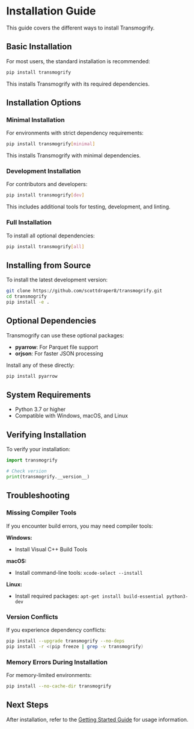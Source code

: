 # Installation Guide

This guide covers the different ways to install Transmogrify.

## Basic Installation

For most users, the standard installation is recommended:

```bash
pip install transmogrify
```

This installs Transmogrify with its required dependencies.

## Installation Options

### Minimal Installation

For environments with strict dependency requirements:

```bash
pip install transmogrify[minimal]
```

This installs Transmogrify with minimal dependencies.

### Development Installation

For contributors and developers:

```bash
pip install transmogrify[dev]
```

This includes additional tools for testing, development, and linting.

### Full Installation

To install all optional dependencies:

```bash
pip install transmogrify[all]
```

## Installing from Source

To install the latest development version:

```bash
git clone https://github.com/scottdraper8/transmogrify.git
cd transmogrify
pip install -e .
```

## Optional Dependencies

Transmogrify can use these optional packages:

- **pyarrow**: For Parquet file support
- **orjson**: For faster JSON processing

Install any of these directly:

```bash
pip install pyarrow
```

## System Requirements

- Python 3.7 or higher
- Compatible with Windows, macOS, and Linux

## Verifying Installation

To verify your installation:

```python
import transmogrify

# Check version
print(transmogrify.__version__)
```

## Troubleshooting

### Missing Compiler Tools

If you encounter build errors, you may need compiler tools:

**Windows:**
- Install Visual C++ Build Tools

**macOS:**
- Install command-line tools: `xcode-select --install`

**Linux:**
- Install required packages: `apt-get install build-essential python3-dev`

### Version Conflicts

If you experience dependency conflicts:

```bash
pip install --upgrade transmogrify --no-deps
pip install -r <(pip freeze | grep -v transmogrify)
```

### Memory Errors During Installation

For memory-limited environments:

```bash
pip install --no-cache-dir transmogrify
```

## Next Steps

After installation, refer to the [Getting Started Guide](user/getting-started.md) for usage information. 